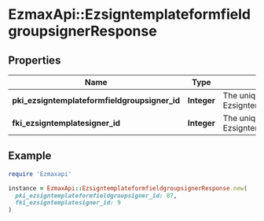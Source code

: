 # EzmaxApi::EzsigntemplateformfieldgroupsignerResponse

## Properties

| Name | Type | Description | Notes |
| ---- | ---- | ----------- | ----- |
| **pki_ezsigntemplateformfieldgroupsigner_id** | **Integer** | The unique ID of the Ezsigntemplateformfieldgroupsigner |  |
| **fki_ezsigntemplatesigner_id** | **Integer** | The unique ID of the Ezsigntemplatesigner |  |

## Example

```ruby
require 'Ezmaxapi'

instance = EzmaxApi::EzsigntemplateformfieldgroupsignerResponse.new(
  pki_ezsigntemplateformfieldgroupsigner_id: 87,
  fki_ezsigntemplatesigner_id: 9
)
```

